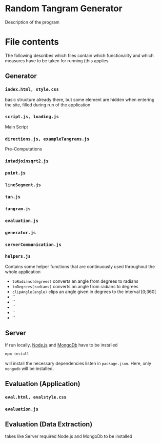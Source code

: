 # Random Tangram Generator

Description of the program

# File contents

The following describes which files contain which functionality and which measures
have to be taken for running  (this applies

## Generator

### `index.html, style.css`
basic structure already there, but some element are hidden when entering the
site, filled during run of the application

### `script.js, loading.js`
Main Script

### `directions.js, exampleTangrams.js`
Pre-Computations

### `intadjoinsqrt2.js`

### `point.js`

### `lineSegment.js`

### `tan.js`

### `tangram.js`

### `evaluation.js`

### `generator.js`

### `serverCommunication.js`

### `helpers.js`
Contains some helper functions that are continuously used throughout the whole
application
 * `toRadians(degrees)` converts an angle from degrees to radians
 * `toDegrees(radians)` converts an angle from radians to degrees
 * `clipAngle(angle)` clips an angle given in degrees to the interval [0;360[
 * ``
 * ``
 * ``
 * ``
 * ``




## Server

If run locally, [Node.js](https://nodejs.org) and [MongoDb](https://www.mongodb.org)
have to be installed

```javascript
npm install
```

will install the necessary dependencies listen in `package.json`. Here, only `mongodb`
 will be installed.


## Evaluation (Application)

### `eval.html, evalstyle.css`

### `evaluation.js`

## Evaluation (Data Extraction)

takes like Server required Node.js and MongoDb to be installed
```javascript

```
